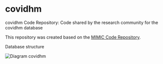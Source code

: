 # covidhm

covidhm Code Repository: Code shared by the research community for the covidhm database

This repository was created based on the [MIMIC Code Repository](https://github.com/MIT-LCP/mimic-code).

Database structure

![Diagram covidhm](https://github.com/theonesp/covidhm-code/blob/master/img/covidhm_diagram.jpg)
